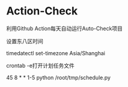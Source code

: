 # Action-Check

利用Github Action每天自动运行Auto-Check项目

设置东八区时间

timedatectl set-timezone Asia/Shanghai

crontab -e打开计划任务文件

45 8 * * 1-5 python /root/tmp/schedule.py
